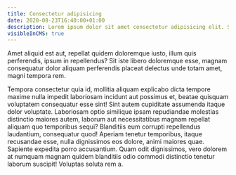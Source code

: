 ```yaml
---
title: Consectetur adipisicing
date: 2020-08-23T16:40:00+01:00
description: Lorem ipsum dolor sit amet consectetur adipisicing elit. Soluta et aliquam expedita nisi odit saepe.
visibleInCMS: true
---
```


Amet aliquid est aut, repellat quidem doloremque iusto, illum quis perferendis, ipsum in repellendus? Sit iste libero doloremque esse, magnam consequatur dolor aliquam perferendis placeat delectus unde totam amet, magni tempora rem.

Tempora consectetur quia id, mollitia aliquam explicabo dicta tempore maxime nulla impedit laboriosam incidunt aut possimus et, beatae quisquam voluptatem consequatur esse sint! Sint autem cupiditate assumenda itaque dolor voluptate. Laboriosam optio similique ipsam repudiandae molestias distinctio maiores autem, laborum aut necessitatibus magnam repellat aliquam quo temporibus sequi? Blanditiis eum corrupti repellendus laudantium, consequatur quod! Aperiam tenetur temporibus, itaque recusandae esse, nulla dignissimos eos dolore, animi maiores quae. Sapiente expedita porro accusantium. Quam odit dignissimos, vero dolorem at numquam magnam quidem blanditiis odio commodi distinctio tenetur laborum suscipit! Voluptas soluta rem a.
